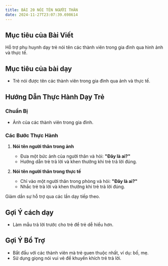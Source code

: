 ```yaml
---
title: BÀI 20 NÓI TÊN NGƯỜI THÂN
date: 2024-11-27T23:07:39.698614
---
```


## Mục tiêu của Bài Viết  
Hỗ trợ phụ huynh dạy trẻ nói tên các thành viên trong gia đình qua hình ảnh và thực tế.  

## Mục tiêu của bài dạy  
- Trẻ nói được tên các thành viên trong gia đình qua ảnh và thực tế.  

## Hướng Dẫn Thực Hành Dạy Trẻ  

### Chuẩn Bị  
- Ảnh của các thành viên trong gia đình.  

### Các Bước Thực Hành  
1. **Nói tên người thân trong ảnh**  
   - Đưa một bức ảnh của người thân và hỏi: **"Đây là ai?"**  
   - Hướng dẫn trẻ trả lời và khen thưởng khi trẻ trả lời đúng.  

2. **Nói tên người thân trong thực tế**  
   - Chỉ vào một người thân trong phòng và hỏi: **"Đây là ai?"**  
   - Nhắc trẻ trả lời và khen thưởng khi trẻ trả lời đúng.  

Giảm dần sự hỗ trợ qua các lần dạy tiếp theo.  

## Gợi Ý cách dạy  
- Làm mẫu trả lời trước cho trẻ để trẻ dễ hiểu hơn.  

## Gợi Ý Bổ Trợ  
- Bắt đầu với các thành viên mà trẻ quen thuộc nhất, ví dụ: bố, mẹ.  
- Sử dụng giọng nói vui vẻ để khuyến khích trẻ trả lời.  
